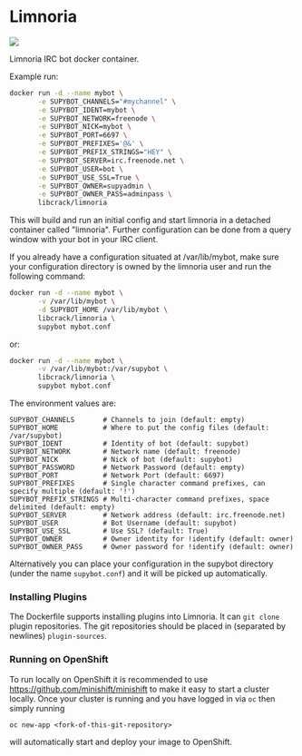 # Limnoria

[![](https://badge.imagelayers.io/libcrack/limnoria:latest.svg)](https://imagelayers.io/?images=libcrack/limnoria:latest 'imagelayers.io')

Limnoria IRC bot docker container.

Example run:

```bash
docker run -d --name mybot \
       -e SUPYBOT_CHANNELS="#mychannel" \
       -e SUPYBOT_IDENT=mybot \
       -e SUPYBOT_NETWORK=freenode \
       -e SUPYBOT_NICK=mybot \
       -e SUPYBOT_PORT=6697 \
       -e SUPYBOT_PREFIXES='@&' \
       -e SUPYBOT_PREFIX_STRINGS="HEY" \
       -e SUPYBOT_SERVER=irc.freenode.net \
       -e SUPYBOT_USER=bot \
       -e SUPYBOT_USE_SSL=True \
       -e SUPYBOT_OWNER=supyadmin \
       -e SUPYBOT_OWNER_PASS=adminpass \
       libcrack/limnoria
```

This will build and run an initial config and start limnoria in a detached
container called "limnoria".  Further configuration can be done from a query
window with your bot in your IRC client.

If you already have a configuration situated at /var/lib/mybot, make sure
your configuration directory is owned by the limnoria user
and run the following command:

```bash
docker run -d --name mybot \
       -v /var/lib/mybot \
       -d SUPYBOT_HOME /var/lib/mybot \
       libcrack/limnoria \
       supybot mybot.conf
```

or:

```bash
docker run -d --name mybot \
       -v /var/lib/mybot:/var/supybot \
       libcrack/limnoria \
       supybot mybot.conf
```

The environment values are:

```
SUPYBOT_CHANNELS       # Channels to join (default: empty)
SUPYBOT_HOME           # Where to put the config files (default: /var/supybot)
SUPYBOT_IDENT          # Identity of bot (default: supybot)
SUPYBOT_NETWORK        # Network name (default: freenode)
SUPYBOT_NICK           # Nick of bot (default: supybot)
SUPYBOT_PASSWORD       # Network Password (default: empty)
SUPYBOT_PORT           # Network Port (default: 6697)
SUPYBOT_PREFIXES       # Single character command prefixes, can specify multiple (default: '!')
SUPYBOT_PREFIX_STRINGS # Multi-character command prefixes, space delimited (default: empty)
SUPYBOT_SERVER         # Network address (default: irc.freenode.net)
SUPYBOT_USER           # Bot Username (default: supybot)
SUPYBOT_USE_SSL        # Use SSL? (default: True)
SUPYBOT_OWNER          # Owner identity for !identify (default: owner)
SUPYBOT_OWNER_PASS     # Owner password for !identify (default: owner)
```

Alternatively you can place your configuration in the supybot directory (under the name `supybot.conf`) and it will be picked up automatically.


### Installing Plugins

The Dockerfile supports installing plugins into Limnoria. It can `git clone` plugin repositories. The git repositories should be placed in (separated by newlines) `plugin-sources`.

### Running on OpenShift

To run locally on OpenShift it is recommended to use https://github.com/minishift/minishift to make it easy to start a cluster locally. Once your cluster is running and you have logged in via `oc` then simply running
```
oc new-app <fork-of-this-git-repository>
```
will automatically start and deploy your image to OpenShift.
